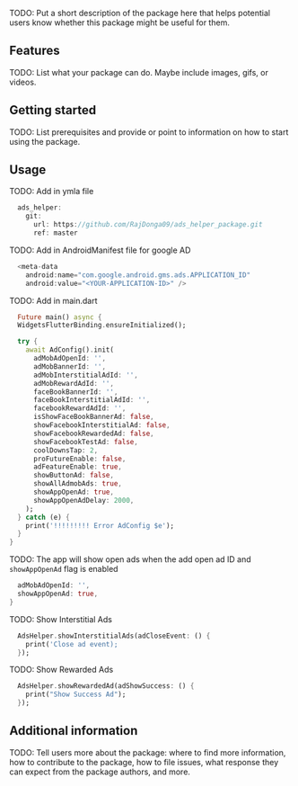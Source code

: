 <!-- 
This README describes the package. If you publish this package to pub.dev,
this README's contents appear on the landing page for your package.

For information about how to write a good package README, see the guide for
[writing package pages](https://dart.dev/guides/libraries/writing-package-pages). 

For general information about developing packages, see the Dart guide for
[creating packages](https://dart.dev/guides/libraries/create-library-packages)
and the Flutter guide for
[developing packages and plugins](https://flutter.dev/developing-packages). 
-->

TODO: Put a short description of the package here that helps potential users
know whether this package might be useful for them.

## Features

TODO: List what your package can do. Maybe include images, gifs, or videos.

## Getting started

TODO: List prerequisites and provide or point to information on how to
start using the package.

## Usage

TODO: Add in ymla file

```dart
  ads_helper:
    git:
      url: https://github.com/RajDonga09/ads_helper_package.git
      ref: master
```

TODO: Add in AndroidManifest file for google AD

```dart
  <meta-data
    android:name="com.google.android.gms.ads.APPLICATION_ID"
    android:value="<YOUR-APPLICATION-ID>" />
```

TODO: Add in main.dart

```dart
  Future main() async {
  WidgetsFlutterBinding.ensureInitialized();

  try {
    await AdConfig().init(
      adMobAdOpenId: '',
      adMobBannerId: '',
      adMobInterstitialAdId: '',
      adMobRewardAdId: '',
      faceBookBannerId: '',
      faceBookInterstitialAdId: '',
      facebookRewardAdId: '',
      isShowFaceBookBannerAd: false,
      showFacebookInterstitialAd: false,
      showFacebookRewardedAd: false,
      showFacebookTestAd: false,
      coolDownsTap: 2,
      proFutureEnable: false,
      adFeatureEnable: true,
      showButtonAd: false,
      showAllAdmobAds: true, 
      showAppOpenAd: true, 
      showAppOpenAdDelay: 2000,
    );
  } catch (e) {
    print('!!!!!!!!! Error AdConfig $e');
  }
}  
```

TODO: The app will show open ads when the add open ad ID and `showAppOpenAd`  flag is enabled

```dart
  adMobAdOpenId: '',
  showAppOpenAd: true,
}  
```

TODO: Show Interstitial Ads

```dart
  AdsHelper.showInterstitialAds(adCloseEvent: () {
    print('Close ad event);
  });
```

TODO: Show Rewarded Ads

```dart
  AdsHelper.showRewardedAd(adShowSuccess: () {
    print("Show Success Ad");
  });
```
## Additional information

TODO: Tell users more about the package: where to find more information, how to 
contribute to the package, how to file issues, what response they can expect 
from the package authors, and more.
